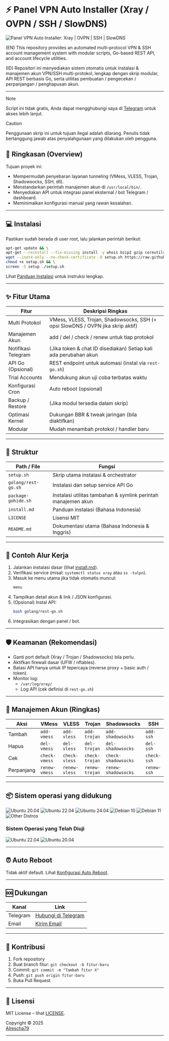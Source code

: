# ⚡ Panel VPN Auto Installer (Xray / OVPN / SSH / SlowDNS)

![Panel VPN Auto Installer: Xray | OVPN | SSH | SlowDNS](https://readme-typing-svg.demolab.com?font=Capriola&size=40&duration=4000&pause=450&color=F70069&background=FFFFAA00&center=true&random=false&width=600&height=100&lines=Panel+VPN+Auto+Installer;Xray+%7C+OVPN+%7C+SSH+%7C+SlowDNS;by+Alrescha79)

(EN) This repository provides an automated multi-protocol VPN & SSH account management system with modular scripts, Go-based REST API, and account lifecycle utilities.

(ID) Repositori ini menyediakan sistem otomatis untuk instalasi & manajemen akun VPN/SSH multi-protokol, lengkap dengan skrip modular, API REST berbasis Go, serta utilitas pembuatan / pengecekan / perpanjangan / penghapusan akun.

---

> [!NOTE]  
> Script ini tidak gratis, Anda dapat mengghubungi saya di [Telegram](https://t.me/Alrescha79) untuk akses lebih lanjut.

> [!CAUTION]
> Penggunaan skrip ini untuk tujuan ilegal adalah dilarang. Penulis tidak bertanggung jawab atas penyalahgunaan yang dilakukan oleh pengguna.

## 🧭 Ringkasan (Overview)

Tujuan proyek ini:

- Mempermudah penyebaran layanan tunneling (VMess, VLESS, Trojan, Shadowsocks, SSH, dll).
- Menstandarkan perintah manajemen akun di `/usr/local/bin/`.
- Menyediakan API untuk integrasi panel eksternal / bot Telegram / dashboard.
- Meminimalkan konfigurasi manual yang rawan kesalahan.

---

## 💻 Instalasi

Pastikan sudah berada di user root, lalu jalankan perintah berikut:

```bash
apt-get update && \
apt-get --reinstall --fix-missing install -y whois bzip2 gzip coreutils wget screen nscd build-essential&& \
wget --inet4-only --no-check-certificate -O setup.sh https://raw.githubusercontent.com/alrescha79-cmd/sc-vpn/refs/heads/dev/setup.sh && \
chmod +x setup.sh && \
screen -S setup ./setup.sh
```

Lihat [Panduan Instalasi](./install.md) untuk instruksi lengkap.

---

## ✨ Fitur Utama

| Fitur | Deskripsi Ringkas |
|-------|-------------------|
| Multi Protokol | VMess, VLESS, Trojan, Shadowsocks, SSH (+ opsi SlowDNS / OVPN jika skrip aktif) |
| Manajemen Akun | add / del / check / renew untuk tiap protokol |
| Notifikasi Telegram | (Jika token & chat ID disediakan) Setiap kali ada perubahan akun |
| API Go (Opsional) | REST endpoint untuk automasi (instal via `rest-go.sh`) |
| Trial Accounts | Mendukung akun uji coba terbatas waktu |
| Konfigurasi Cron | Auto reboot (opsional) |
| Backup / Restore | (Jika modul tersedia dalam skrip) |
| Optimasi Kernel | Dukungan BBR & tweak jaringan (bila diaktifkan) |
| Modular | Mudah menambah protokol / handler baru |

---

## 📂 Struktur

| Path / File | Fungsi |
|-------------|--------|
| `setup.sh` | Skrip utama instalasi & orchestrator |
| `golang/rest-go.sh` | Instalasi dan setup service API Go |
| `package-gohide.sh` | Instalasi utilitas tambahan & symlink perintah manajemen akun |
| `install.md` | Panduan instalasi (Bahasa Indonesia) |
| `LICENSE` | Lisensi MIT |
| `README.md` | Dokumentasi utama (Bahasa Indonesia & Inggris) |

---

## 🧪 Contoh Alur Kerja

1. Jalankan instalasi dasar (lihat [install.md](./install.md)).
2. Verifikasi service (misal: `systemctl status xray` atau `ss -tulpn`).
3. Masuk ke menu utama jika tidak otomatis muncul:
   ```bash
   menu
   ```
4. Tampilkan detail akun & link / JSON konfigurasi.
5. (Opsional) Instal API:
   ```bash
   bash golang/rest-go.sh
   ```
6. Integrasikan dengan panel / bot.

---

## 🛡️ Keamanan (Rekomendasi)

- Ganti port default (Xray / Trojan / Shadowsocks) bila perlu.
- Aktifkan firewall dasar (UFW / nftables).
- Batasi API hanya untuk IP tepercaya (reverse proxy + basic auth / token).
- Monitor log:
  - `/var/log/xray/`
  - Log API (cek definisi di `rest-go.sh`)

---

## 🔌 Manajemen Akun (Ringkas)

| Aksi | VMess | VLESS | Trojan | Shadowsocks | SSH |
|------|-------|-------|--------|-------------|-----|
| Tambah | `add-vmess` | `add-vless` | `add-trojan` | `add-shadowsocks` | `add-ssh` |
| Hapus | `del-vmess` | `del-vless` | `del-trojan` | `del-shadowsocks` | `del-ssh` |
| Cek | `check-vmess` | `check-vless` | `check-trojan` | `check-shadowsocks` | `check-ssh` |
| Perpanjang | `renew-vmess` | `renew-vless` | `renew-trojan` | `renew-shadowsocks` | `renew-ssh` |

---

## 📦 Sistem operasi yang didukung

![Ubuntu 20.04](https://img.shields.io/badge/Ubuntu-20.04-E95420?style=for-the-badge&logo=ubuntu&logoColor=white)
![Ubuntu 22.04](https://img.shields.io/badge/Ubuntu-22.04-E95420?style=for-the-badge&logo=ubuntu&logoColor=white)
![Ubuntu 24.04](https://img.shields.io/badge/Ubuntu-24.04-E95420?style=for-the-badge&logo=ubuntu&logoColor=white)
![Debian 10](https://img.shields.io/badge/Debian-10-A81D33?style=for-the-badge&logo=debian&logoColor=white)
![Debian 11](https://img.shields.io/badge/Debian-11-A81D33?style=for-the-badge&logo=debian&logoColor=white)
![Other Distros](https://img.shields.io/badge/Other-Distros-4D4D4D?style=for-the-badge&logo=linux&logoColor=white)

### Sistem Operasi yang Telah Diuji

![Ubuntu 22.04](https://img.shields.io/badge/Ubuntu-22.04-E95420?style=for-the-badge&logo=ubuntu&logoColor=white)
![Ubuntu 20.04](https://img.shields.io/badge/Ubuntu-20.04-E95420?style=for-the-badge&logo=ubuntu&logoColor=white)

---

## ⏰ Auto Reboot

Tidak aktif default. Lihat [Konfigurasi Auto Reboot](./install.md#-konfigurasi-auto-reboot).

---

## 🆘 Dukungan

| Kanal | Link |
|-------|------|
| Telegram | [Hubungi di Telegram](https://t.me/Alrescha79) |
| Email | [Kirim Email](mailto:anggun@cakson.my.id) |

---

## 🤝 Kontribusi

1. Fork repository
2. Buat branch fitur: `git checkout -b fitur-baru`
3. Commit: `git commit -m "Tambah fitur X"`
4. Push: `git push origin fitur-baru`
5. Buka Pull Request

---

## 📜 Lisensi

MIT License – lihat [LICENSE](./LICENSE).

Copyright © 2025  
[Alrescha79](https://github.com/alrescha79-cmd)

---
